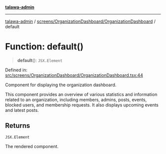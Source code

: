[**talawa-admin**](../../../../README.md)

***

[talawa-admin](../../../../README.md) / [screens/OrganizationDashboard/OrganizationDashboard](../README.md) / default

# Function: default()

> **default**(): `JSX.Element`

Defined in: [src/screens/OrganizationDashboard/OrganizationDashboard.tsx:44](https://github.com/gautam-divyanshu/talawa-admin/blob/cfee07d9592eee1569f258baf49181c393e48f1b/src/screens/OrganizationDashboard/OrganizationDashboard.tsx#L44)

Component for displaying the organization dashboard.

This component provides an overview of various statistics and information related to an organization, including members, admins, posts, events, blocked users, and membership requests. It also displays upcoming events and latest posts.

## Returns

`JSX.Element`

The rendered component.
